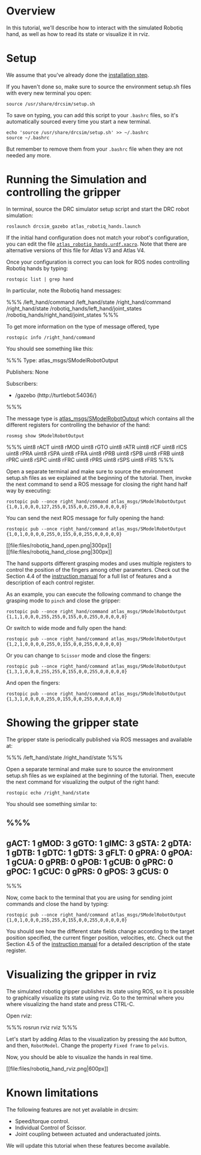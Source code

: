# Overview

In this tutorial, we'll describe how to interact with the simulated Robotiq hand,
as well as how to read its state or visualize it in rviz.

# Setup

We assume that you've already done the [installation step](http://gazebosim.org/tutorials/?tut=drcsim_install&cat=drcsim).

If you haven't done so, make sure to source the environment setup.sh files with every new terminal you open:

~~~
source /usr/share/drcsim/setup.sh
~~~

To save on typing, you can add this script to your `.bashrc` files, so it's automatically sourced every time you start a new terminal.

~~~
echo 'source /usr/share/drcsim/setup.sh' >> ~/.bashrc
source ~/.bashrc
~~~

But remember to remove them from your `.bashrc` file when they are not needed any more.

# Running the Simulation and controlling the gripper

In terminal, source the DRC simulator setup script and start the DRC robot simulation:

~~~
roslaunch drcsim_gazebo atlas_robotiq_hands.launch
~~~

If the initial hand configuration does not match your robot's configuration, you
can edit the file [`atlas_robotiq_hands.urdf.xacro`](https://bitbucket.org/osrf/drcsim/src/default/atlas_description/robots/atlas_robotiq_hands.urdf.xacro).
Note that there are alternative versions of this file for Atlas V3 and Atlas V4.

Once your configuration is correct you can look for ROS nodes controlling Robotiq hands by typing:

~~~
rostopic list | grep hand
~~~

In particular, note the Robotiq hand messages:

%%%
/left_hand/command
/left_hand/state
/right_hand/command
/right_hand/state
/robotiq_hands/left_hand/joint_states
/robotiq_hands/right_hand/joint_states
%%%

To get more information on the type of message offered, type

~~~
rostopic info /right_hand/command
~~~

You should see something like this:

%%%
Type: atlas_msgs/SModelRobotOutput

Publishers: None

Subscribers:
 * /gazebo (http://turtlebot:54036/)

%%%

  The message type is [atlas_msgs/SModelRobotOutput](https://bitbucket.org/osrf/drcsim/src/default/atlas_msgs/msg/SModelRobotOutput.msg) which contains all the different registers for controlling the behavior of the hand:

~~~
rosmsg show SModelRobotOutput
~~~

%%%
uint8 rACT
uint8 rMOD
uint8 rGTO
uint8 rATR
uint8 rICF
uint8 rICS
uint8 rPRA
uint8 rSPA
uint8 rFRA
uint8 rPRB
uint8 rSPB
uint8 rFRB
uint8 rPRC
uint8 rSPC
uint8 rFRC
uint8 rPRS
uint8 rSPS
uint8 rFRS
%%%

Open a separate terminal and make sure to source the environment setup.sh files as we explained at the beginning of the tutorial.
Then, invoke the next command to send a ROS message for closing the right hand half way by executing:

~~~
rostopic pub --once right_hand/command atlas_msgs/SModelRobotOutput {1,0,1,0,0,0,127,255,0,155,0,0,255,0,0,0,0,0}
~~~

You can send the next ROS message for fully opening the hand:

~~~
rostopic pub --once right_hand/command atlas_msgs/SModelRobotOutput {1,0,1,0,0,0,0,255,0,155,0,0,255,0,0,0,0,0}
~~~

[[file:files/robotiq_hand_open.png|300px]]
[[file:files/robotiq_hand_close.png|300px]]

The hand supports different grasping modes and uses multiple registers to control the position of the fingers among other parameters.
Check out the Section 4.4 of the [instruction manual](robotiq.com/media/3-FINGER-140613.pdf) for a full list of features and a description of each control register.

As an example, you can execute the following command to change the grasping mode to `pinch` and close the gripper:

~~~
rostopic pub --once right_hand/command atlas_msgs/SModelRobotOutput {1,1,1,0,0,0,255,255,0,155,0,0,255,0,0,0,0,0}
~~~

Or switch to wide mode and fully open the hand:

~~~
rostopic pub --once right_hand/command atlas_msgs/SModelRobotOutput {1,2,1,0,0,0,0,255,0,155,0,0,255,0,0,0,0,0}
~~~

Or you can change to `Scissor` mode and close the fingers:

~~~
rostopic pub --once right_hand/command atlas_msgs/SModelRobotOutput {1,3,1,0,0,0,255,255,0,155,0,0,255,0,0,0,0,0}
~~~

And open the fingers:

~~~
rostopic pub --once right_hand/command atlas_msgs/SModelRobotOutput {1,3,1,0,0,0,0,255,0,155,0,0,255,0,0,0,0,0}
~~~

# Showing the gripper state

The gripper state is periodically published via ROS messages and available at:

%%%
/left_hand/state
/right_hand/state
%%%

Open a separate terminal and make sure to source the environment setup.sh files as we explained at the beginning of the tutorial.
Then, execute the next command for visualizing the output of the right hand:

~~~
rostopic echo /right_hand/state
~~~

You should see something similar to:

%%%
---
gACT: 1
gMOD: 3
gGTO: 1
gIMC: 3
gSTA: 2
gDTA: 1
gDTB: 1
gDTC: 1
gDTS: 3
gFLT: 0
gPRA: 0
gPOA: 1
gCUA: 0
gPRB: 0
gPOB: 1
gCUB: 0
gPRC: 0
gPOC: 1
gCUC: 0
gPRS: 0
gPOS: 3
gCUS: 0
---
%%%

Now, come back to the terminal that you are using for sending joint commands and
close the hand by typing:

~~~
rostopic pub --once right_hand/command atlas_msgs/SModelRobotOutput {1,0,1,0,0,0,255,255,0,155,0,0,255,0,0,0,0,0}
~~~

You should see how the different state fields change according to the target position specified,
the current finger position, velocities, etc. Check out the Section 4.5 of the
[instruction manual](robotiq.com/media/3-FINGER-140613.pdf) for a detailed description
of the state register.

# Visualizing the gripper in rviz

The simulated robotiq gripper publishes its state using ROS, so it is possible
to graphically visualize its state using rviz. Go to the terminal where you
where visualizing the hand state and press CTRL-C.

Open rviz:

%%%
rosrun rviz rviz
%%%

Let's start by adding Atlas to the visualization by pressing the `Add` button,
and then, `RobotModel`. Change the property `Fixed frame` to `pelvis`.

Now, you should be able to visualize the hands in real time.

[[file:files/robotiq_hand_rviz.png|600px]]

# Known limitations

The following features are not yet available in drcsim:

* Speed/torque control.
* Individual Control of Scissor.
* Joint coupling between actuated and underactuated joints.

We will update this tutorial when these features become available.